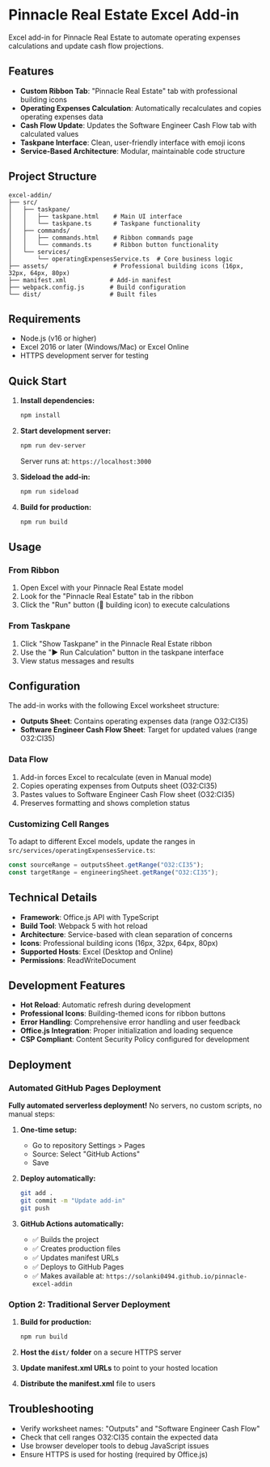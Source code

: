# Pinnacle Real Estate Excel Add-in

Excel add-in for Pinnacle Real Estate to automate operating expenses calculations and update cash flow projections.

## Features

- **Custom Ribbon Tab**: "Pinnacle Real Estate" tab with professional building icons
- **Operating Expenses Calculation**: Automatically recalculates and copies operating expenses data
- **Cash Flow Update**: Updates the Software Engineer Cash Flow tab with calculated values
- **Taskpane Interface**: Clean, user-friendly interface with emoji icons
- **Service-Based Architecture**: Modular, maintainable code structure

## Project Structure

```
excel-addin/
├── src/
│   ├── taskpane/
│   │   ├── taskpane.html    # Main UI interface
│   │   └── taskpane.ts      # Taskpane functionality
│   ├── commands/
│   │   ├── commands.html    # Ribbon commands page
│   │   └── commands.ts      # Ribbon button functionality
│   └── services/
│       └── operatingExpensesService.ts  # Core business logic
├── assets/                  # Professional building icons (16px, 32px, 64px, 80px)
├── manifest.xml            # Add-in manifest
├── webpack.config.js       # Build configuration
└── dist/                   # Built files
```

## Requirements

- Node.js (v16 or higher)
- Excel 2016 or later (Windows/Mac) or Excel Online
- HTTPS development server for testing

## Quick Start

1. **Install dependencies:**
   ```bash
   npm install
   ```

2. **Start development server:**
   ```bash
   npm run dev-server
   ```
   Server runs at: `https://localhost:3000`

3. **Sideload the add-in:**
   ```bash
   npm run sideload
   ```

4. **Build for production:**
   ```bash
   npm run build
   ```

## Usage

### From Ribbon
1. Open Excel with your Pinnacle Real Estate model
2. Look for the "Pinnacle Real Estate" tab in the ribbon
3. Click the "Run" button (🏢 building icon) to execute calculations

### From Taskpane
1. Click "Show Taskpane" in the Pinnacle Real Estate ribbon
2. Use the "▶️ Run Calculation" button in the taskpane interface
3. View status messages and results

## Configuration

The add-in works with the following Excel worksheet structure:

- **Outputs Sheet**: Contains operating expenses data (range O32:CI35)
- **Software Engineer Cash Flow Sheet**: Target for updated values (range O32:CI35)

### Data Flow

1. Add-in forces Excel to recalculate (even in Manual mode)
2. Copies operating expenses from Outputs sheet (O32:CI35)
3. Pastes values to Software Engineer Cash Flow sheet (O32:CI35)
4. Preserves formatting and shows completion status

### Customizing Cell Ranges

To adapt to different Excel models, update the ranges in `src/services/operatingExpensesService.ts`:

```typescript
const sourceRange = outputsSheet.getRange("O32:CI35");
const targetRange = engineeringSheet.getRange("O32:CI35");
```

## Technical Details

- **Framework**: Office.js API with TypeScript
- **Build Tool**: Webpack 5 with hot reload
- **Architecture**: Service-based with clean separation of concerns
- **Icons**: Professional building icons (16px, 32px, 64px, 80px)
- **Supported Hosts**: Excel (Desktop and Online)
- **Permissions**: ReadWriteDocument

## Development Features

- **Hot Reload**: Automatic refresh during development
- **Professional Icons**: Building-themed icons for ribbon buttons
- **Error Handling**: Comprehensive error handling and user feedback
- **Office.js Integration**: Proper initialization and loading sequence
- **CSP Compliant**: Content Security Policy configured for development

## Deployment

### Automated GitHub Pages Deployment

**Fully automated serverless deployment!** No servers, no custom scripts, no manual steps:

1. **One-time setup:**
   - Go to repository Settings > Pages
   - Source: Select "GitHub Actions"
   - Save

2. **Deploy automatically:**
   ```bash
   git add .
   git commit -m "Update add-in"
   git push
   ```

3. **GitHub Actions automatically:**
   - ✅ Builds the project
   - ✅ Creates production files
   - ✅ Updates manifest URLs
   - ✅ Deploys to GitHub Pages
   - ✅ Makes available at: `https://solanki0494.github.io/pinnacle-excel-addin`

### Option 2: Traditional Server Deployment

1. **Build for production:**
   ```bash
   npm run build
   ```

2. **Host the `dist/` folder** on a secure HTTPS server

3. **Update manifest.xml URLs** to point to your hosted location

4. **Distribute the manifest.xml** file to users

## Troubleshooting

- Verify worksheet names: "Outputs" and "Software Engineer Cash Flow"
- Check that cell ranges O32:CI35 contain the expected data
- Use browser developer tools to debug JavaScript issues
- Ensure HTTPS is used for hosting (required by Office.js)
